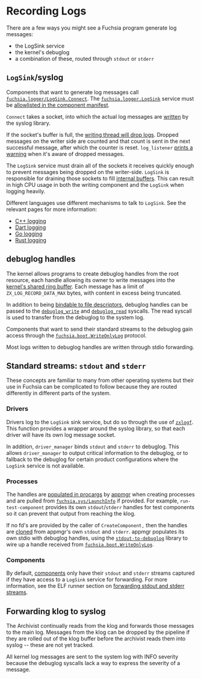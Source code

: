 # Recording Logs

There are a few ways you might see a Fuchsia program generate log messages:

* the LogSink service
* the kernel's debuglog
* a combination of these, routed through `stdout` or `stderr`

## `LogSink`/syslog

Components that want to generate log messages call [`fuchsia.logger/LogSink.Connect`]. The
[`fuchsia.logger.LogSink`] service must be [allowlisted in the component manifest][logsink-cmx].

`Connect` takes a socket, into which the actual log messages are [written] by the syslog library.

If the socket's buffer is full, the [writing thread will drop logs]. Dropped messages on the writer
side are counted and that count is sent in the next successful message, after which the counter is
reset. `log_listener` [prints a warning] when it's aware of dropped messages.

The `LogSink` service must drain all of the sockets it receives quickly enough to prevent messages
being dropped on the writer-side. `LogSink` is responsible for draining those sockets to fill
[internal buffers]. This can result in high CPU usage in both the writing component and the
`LogSink` when logging heavily.

Different languages use different mechanisms to talk to `LogSink`. See the relevant pages for more
information:

* [C++ logging]
* [Dart logging]
* [Go logging]
* [Rust logging]

## debuglog handles

The kernel allows programs to create debuglog handles from the root resource, each handle allowing
its owner to write messages into the [kernel's shared ring buffer]. Each message has a limit of
`ZX_LOG_RECORD_DATA_MAX` bytes, with content in excess being truncated.

In addition to being [bindable to file descriptors], debuglog handles can be passed to the
[`debuglog_write`] and [`debuglog_read`] syscalls. The read syscall is used to transfer from the
debuglog to the system log.

Components that want to send their standard streams to the debuglog gain access through the
[`fuchsia.boot.WriteOnlyLog`] protocol.

Most logs written to debuglog handles are written through stdio forwarding.

## Standard streams: `stdout` and `stderr`

These concepts are familiar to many from other operating systems but their use in Fuchsia can be
complicated to follow because they are routed differently in different parts of the system.

### Drivers

Drivers log to the `LogSink` sink service, but do so through the use of [`zxlogf`]. This function
provides a wrapper around the syslog library, so that each driver will have its own log message
socket.

In addition, `driver_manager` binds `stdout` and `stderr` to debuglog. This allows `driver_manager`
to output critical information to the debuglog, or to fallback to the debuglog for certain product
configurations where the `LogSink` service is not available.

### Processes

The handles are [populated in procargs] by [appmgr] when creating processes and are pulled from
[`fuchsia.sys/LaunchInfo`] if provided. For example, `run-test-component` provides its own
`stdout`/`stderr` handles for test components so it can prevent that output from reaching the klog.

If no fd's are provided by the caller of `CreateComponent,` then the handles are [cloned] from
appmgr's own `stdout` and `stderr`. appmgr populates its own stdio with debuglog handles, using the
[`stdout-to-debuglog`] library to wire up a handle received from [`fuchsia.boot.WriteOnlyLog`].

### Components

By default, [components] only have their `stdout` and `stderr` streams captured
if they have access to a `LogSink` service for forwarding. For more information,
see the ELF runner section on [forwarding stdout and stderr streams].

## Forwarding klog to syslog

The Archivist continually reads from the klog and forwards those messages to the main log. Messages
from the klog can be dropped by the pipeline if they are rolled out of the klog buffer before the
archivist reads them into syslog -- these are not yet tracked.

All kernel log messages are sent to the system log with INFO severity because the debuglog syscalls
lack a way to express the severity of a message.

[`fuchsia.logger/LogSink.Connect`]: https://fuchsia.dev/reference/fidl/fuchsia.logger#Connect
[`fuchsia.logger.LogSink`]: https://fuchsia.dev/reference/fidl/fuchsia.logger#LogSink
[logsink-cmx]: https://fuchsia.googlesource.com/fuchsia/+/1bdbf8a4e6f758c3b1782dee352071cc592ca3ab/src/lib/ui/carnelian/meta/example.cmx#15
[written]: https://fuchsia.googlesource.com/fuchsia/+/1bdbf8a4e6f758c3b1782dee352071cc592ca3ab/zircon/system/ulib/syslog/fx_logger.cc#72
[writing thread will drop logs]: https://fuchsia.googlesource.com/fuchsia/+/1bdbf8a4e6f758c3b1782dee352071cc592ca3ab/zircon/system/ulib/syslog/fx_logger.cc#130
[prints a warning]: https://fuchsia.googlesource.com/fuchsia/+/1bdbf8a4e6f758c3b1782dee352071cc592ca3ab/garnet/bin/log_listener/src/main.rs#708
[internal buffers]: https://fuchsia.googlesource.com/fuchsia/+/1bdbf8a4e6f758c3b1782dee352071cc592ca3ab/src/diagnostics/archivist/src/logs.rs#47
[C++ logging]: /docs/development/languages/c-cpp/logging.md
[Dart logging]: /docs/development/languages/dart/logging.md
[Go logging]: /docs/development/languages/go/logging.md
[Rust logging]: /docs/development/languages/rust/logging.md
[kernel's shared ring buffer]: https://fuchsia.googlesource.com/fuchsia/+/1bdbf8a4e6f758c3b1782dee352071cc592ca3ab/zircon/kernel/lib/debuglog/debuglog.cc#37
[bindable to file descriptors]: https://fuchsia.googlesource.com/fuchsia/+/1bdbf8a4e6f758c3b1782dee352071cc592ca3ab/sdk/lib/fdio/include/lib/fdio/fdio.h#36
[`debuglog_write`]: /docs/reference/syscalls/debuglog_write.md
[`debuglog_read`]: /docs/reference/syscalls/debuglog_read.md
[`zxlogf`]: https://fuchsia.googlesource.com/fuchsia/+/1bdbf8a4e6f758c3b1782dee352071cc592ca3ab/src/lib/ddk/include/ddk/debug.h#103
[kernel params]: /docs/reference/kernel/kernel_cmdline.md#drivernamelogflags
[populated in procargs]: https://fuchsia.googlesource.com/fuchsia/+/1bdbf8a4e6f758c3b1782dee352071cc592ca3ab/src/sys/appmgr/realm.cc#140
[`fuchsia.sys/LaunchInfo`]: https://fuchsia.dev/reference/fidl/fuchsia.sys#LaunchInfo
[cloned]: https://fuchsia.googlesource.com/fuchsia/+/1bdbf8a4e6f758c3b1782dee352071cc592ca3ab/src/sys/appmgr/realm.cc#69
[`stdout-to-debuglog`]: /src/sys/lib/stdout-to-debuglog
[`fuchsia.boot.WriteOnlyLog`]: https://fuchsia.dev/reference/fidl/fuchsia.boot#WriteOnlyLog
[appmgr]: /src/sys/appmgr/README.md
[`ddk/debug.h`]: /src/lib/ddk/include/ddk/debug.h
[components]: /docs/concepts/components/v2/introduction.md
[ELF]: /docs/concepts/components/v2/elf_runner.md
[forwarding stdout and stderr streams]: /docs/concepts/components/v2/elf_runner.md#forwarding_stdout_and_stderr_streams
